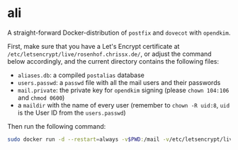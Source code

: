 # ali

A straight-forward Docker-distribution of `postfix` and `dovecot` with
`opendkim`.

First, make sure that you have a Let's Encrypt certificate at
`/etc/letsencrypt/live/rosenhof.chrissx.de/`, or adjust the command below
accordingly, and the current directory contains the following files:

- `aliases.db`: a compiled `postalias` database
- `users.passwd`: a `passwd` file with all the mail users and their passwords
- `mail.private`: the private key for `opendkim` signing (please `chown 104:106`
  and `chmod 0600`)
- a `maildir` with the name of every user (remember to `chown -R uid:8`, `uid`
  is the User ID from the `users.passwd`)

Then run the following command:

```sh
sudo docker run -d --restart=always -v$PWD:/mail -v/etc/letsencrypt/live/rosenhof.chrissx.de/cert.pem:/mail/cert.pem -v/etc/letsencrypt/live/rosenhof.chrissx.de/fullchain.pem:/mail/fullchain.pem -v/etc/letsencrypt/live/rosenhof.chrissx.de/privkey.pem:/mail/privkey.pem -p25:25 -p143:143 -p587:587 -p993:993 chrissx/ali
```
